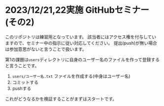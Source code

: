 # 2023/12/21,22実施 GitHubセミナー(その2)

このリポジトリは練習用となっています。
該当者にはアクセス権を付与していますので、セミナー中の指示に従い対応してください。
提出(push)が無い場合は参加意思がないと言うことで扱います。

第1の課題は`users`ディレクトリに自身のユーザー名のファイルを作って登録すると言うことです。

1. `users/ユーザー名.txt` ファイルを作成する(中身はユーザー名)
2. コミットする
3. pushする

これがどうなるかを検証することがまずはスタートです。

